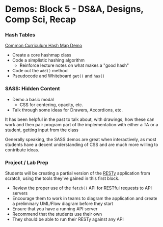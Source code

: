 # Demos: Block 5 - DS&A, Designs, Comp Sci, Recap 

### Hash Tables

[Common Curriculum Hash Map Demo](https://github.com/codefellows/common_curriculum/tree/master/data_structures_and_algorithms/Code_401/class-30/demos/javascript)

* Create a core hashmap class
* Code a simplistic hashing algorithm
  * Reinforce lecture notes on what makes a "good hash"
* Code out the `add()` method
* Pseudocode and Whiteboard `get()` and `has()`

### SASS: Hidden Content

* Demo a basic modal
  * CSS for centering, opacity, etc.
* Talk through some ideas for Drawers, Accordions, etc.

It has been helpful in the past to talk about, with drawings, how these can work and then pair program part of the implementation with either a TA or a student, getting input from the class

Generally speaking, the SASS demos are great when interactively, as most students have a decent understanding of CSS and are much more willing to contribute ideas.


### Project / Lab Prep

Students will be creating a partial version of the [RESTy](https://resty.netlify.com) application from scratch, using the tools they've gained in this first block.

* Review the proper use of the `fetch()` API for RESTful requests to API servers
* Encourage them to work in teams to diagram the application and create a preliminary UML/Flow diagram before they start
* Ensure that you have a running API server
* Recommend that the students use their own
* They should be able to run their RESTy against any API
